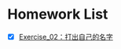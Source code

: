# Homework List
-[x] [Exercise_02：打出自己的名字](https://github.com/MinnieWen/computational_physics_N2015301510014/blob/master/exercise_02.md)
